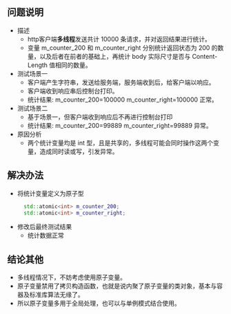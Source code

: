 
## 问题说明
- 描述
    + http客户端**多线程**发送共计 10000 条请求，并对返回结果进行统计。
    + 变量 m_counter_200 和 m_counter_right 分别统计返回状态为 200 的数量，以及后者在前者的基础上，再统计 body 实际尺寸是否与 Content-Length 值相同的数量。
- 测试场景一
    + 客户端产生字符串，发送给服务端，服务端收到后，给客户端以响应。
    + 客户端收到响应串后控制台打印。
    + 统计结果: m_counter_200=100000 m_counter_right=100000 正常。
- 测试场景二
    + 基于场景一，但客户端收到响应后不再进行控制台打印
    + 统计结果: m_counter_200=99889 m_counter_right=99889 异常。
- 原因分析
    + 两个统计变量均是 int 型，且是共享的，多线程可能会同时操作这两个变量，造成同时读或写，引发异常。

## 解决办法
- 将统计变量定义为原子型
  ```c++
    std::atomic<int> m_counter_200;
    std::atomic<int> m_counter_right;
  ```
- 修改后最终测试结果
    + 统计数据正常

## 结论其他
- 多线程情况下，不妨考虑使用原子变量。
- 原子变量禁用了拷贝构造函数，也就是说内聚了原子变量的类对象，基本与容器及标准库算法无缘了。
- 所以原子变量多用于全局处理，也可以与单例模式结合使用。